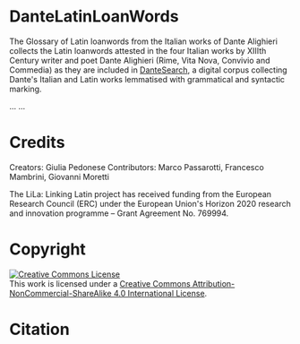 # DanteLatinLoanWords
The Glossary of Latin loanwords from the Italian works of Dante Alighieri collects the Latin loanwords attested in the four Italian works by XIIIth Century writer and poet Dante Alighieri (Rime, Vita Nova, Convivio and Commedia) as they are included in [DanteSearch](https://dantesearch.dantenetwork.it/), a digital corpus collecting Dante's Italian and Latin works lemmatised with grammatical and syntactic marking.

...
...


# Credits
Creators: Giulia Pedonese
Contributors: Marco Passarotti, Francesco Mambrini, Giovanni Moretti

The LiLa: Linking Latin project has received funding from the European Research Council (ERC) under the European Union's Horizon 2020 research and innovation programme – Grant Agreement No. 769994.

# Copyright 
<a rel="license" href="http://creativecommons.org/licenses/by-nc-sa/4.0/"><img alt="Creative Commons License" style="border-width:0" src="https://i.creativecommons.org/l/by-nc-sa/4.0/88x31.png" /></a><br />This work is licensed under a <a rel="license" href="http://creativecommons.org/licenses/by-nc-sa/4.0/">Creative Commons Attribution-NonCommercial-ShareAlike 4.0 International License</a>.

# Citation
